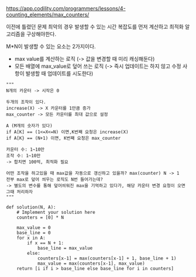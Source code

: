 https://app.codility.com/programmers/lessons/4-counting_elements/max_counters/

이전에 틀렸던 문제
최악의 경우 발생할 수 있는 시간 복잡도를 먼저 계산하고 최적화 알고리즘을 구상해야한다.

M\*N이 발생할 수 있는 요소는 2가지이다.
- max value를 계산하는 로직 (-> 값을 변경할 때 미리 캐싱해둔다)
- 모든 배열에 max_value로 덮어 쓰는 로직 (-> 즉시 업데이트는 하지 않고 수정 사항이 발생할 때 업데이트를 시도한다)



```
"""
N개의 카운터 -> 시작은 0

두개의 조작이 있다.
increase(X) -> X 카운터를 1만큼 증가
max_counter -> 모든 카운터를 최대 값으로 설정

A (M개의 숫자가 있다)
if A[K] == (1<=X<=N) 이면,K번째 요청은 increase(X)
if A[K} == (N+1) 이면, K번째 요청은 max_counter

카운터 수: 1~10만
조작 수: 1~10만
-> 합치면 100억, 최적화 필요

어떤 조작을 하고있을 때 max값을 자동으로 갱신하고 있을까? max(counter) N -> 1
전부 max로 덮어 씌우는 로직도 N번 들어가는데?
-> 별도의 변수를 통해 덮어씌워진 max을 기억하고 있다가, 해당 카운터 변경 요청이 오면 그때 처리하자
"""

def solution(N, A):
    # Implement your solution here
    counters = [0] * N

    max_value = 0
    base_line = 0
    for x in A:
        if x == N + 1:
            base_line = max_value
        else:
            counters[x-1] = max(counters[x-1] + 1, base_line + 1)
            max_value = max(counters[x-1], max_value)
    return [i if i > base_line else base_line for i in counters]
```
